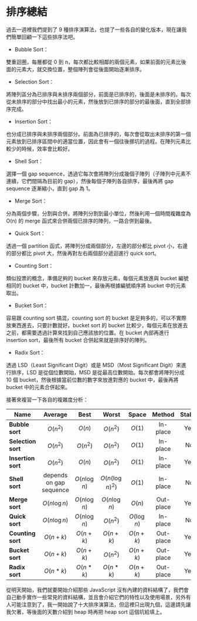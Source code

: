 # 排序總結

過去一週裡我們提到了 9 種排序演算法，也提了一些各自的變化版本，現在讓我們簡單回顧一下這些排序法吧。

- Bubble Sort：

雙重迴圈，每層都從 0 到 n，每次都比較相鄰的兩個元素，如果前面的元素比後面的元素大，就交換位置，整個陣列會從後面開始逐漸排序。

- Selection Sort：

將陣列區分為已排序與未排序兩個部分，前面是已排序的，後面是未排序的。每次從未排序的部分中找出最小的元素，然後放到已排序的部分的最後面，直到全部排序完成。

- Insertion Sort：

也分成已排序與未排序兩個部分。前面為已排序的，每次會從取出未排序的第一個元素放到已排序區間中的適當位置，因此會有一個往後挪坑的過程。在陣列元素比較少的時候，效率會比較好。

- Shell Sort：

選擇一個 gap sequence，透過它每次會將陣列分成幾個子陣列（子陣列中元素不連續，它們間隔為目前的 gap），然後每個子陣列各自排序，最後再將 gap sequence 逐漸縮小，直到 gap 為 1。

- Merge Sort：

分為兩個步驟，分割與合併。將陣列分割到最小單位，然後利用一個時間複雜度為 O(n) 的 merge 函式來合併兩個已排序的陣列，一路合併到最後。

- Quick Sort：

透過一個 partition 函式，將陣列分成兩個部分，左邊的部分都比 pivot 小，右邊的部分都比 pivot 大，然後再對左右兩個部分遞迴進行 quick sort。

- Counting Sort：

類似投票的概念，準備足夠的 bucket 來存放元素，每個元素放進與 bucket 編號相同的 bucket 中，bucket 計數加一，最後再根據編號順序將 bucket 中的元素取出。

- Bucket Sort：

容易跟 counting sort 搞混，counting sort 的 bucket 是足夠多的，可以不實際放東西進去，只要計數就好。bucket sort 的 bucket 比較少，每個元素在放進去之前，都需要透過計算來找到自己應該放的位置。在 bucket 內部再進行 insertion sort，最後所有 bucket 合併起來就是排序好的陣列。

- Radix Sort：

透過 LSD（Least Significant Digit）或是 MSD（Most Significant Digit）來進行排序，LSD 是從個位數開始，MSD 是從最高位數開始。每次都會將陣列分成 10 個 bucket，然後根據當前位數的數字來放進對應的 bucket 中，最後再將 bucket 中的元素合併起來。

接著來複習一下各自的複雜度分析：

| Name               |         Average         |     Best      |      Worst       |    Space    |  Method   | Stable |
| ------------------ | :---------------------: | :-----------: | :--------------: | :---------: | :-------: | :----: |
| **Bubble sort**    |        $O(n^2)$         |    $O(n)$     |     $O(n^2)$     |   $O(1)$    | In-place  |  Yes   |
| **Selection sort** |        $O(n^2)$         |   $O(n^2)$    |     $O(n^2)$     |   $O(1)$    | In-place  |   No   |
| **Insertion sort** |        $O(n^2)$         |    $O(n)$     |     $O(n^2)$     |   $O(1)$    | In-place  |  Yes   |
| **Shell sort**     | depends on gap sequence | $O(n\log n)$  | $O(n(\log n)^2)$ |   $O(1)$    | In-place  |   No   |
| **Merge sort**     |      $O(n \log n)$      | $O(n \log n)$ |  $O(n \log n)$   |   $O(n)$    | Out-place |  Yes   |
| **Quick sort**     |      $O(n \log n)$      | $O(n \log n)$ |     $O(n^2)$     | $O(\log n)$ | In-place  |   No   |
| **Counting sort**  |       $O(n + k)$        |  $O(n + k)$   |    $O(n + k)$    | $O(n + k)$  | Out-place |  Yes   |
| **Bucket sort**    |       $O(n + k)$        |  $O(n + k)$   |     $O(n^2)$     | $O(n + k)$  | Out-place |  Yes   |
| **Radix sort**     |        $O(n*k)$         |   $O(n*k)$    |     $O(n*k)$     |  $O(n+k)$   | Out-place |  Yes   |

從明天開始，我們就要開始介紹那些 JavaScript 沒有內建的資料結構了，我們會自己動手實作一些常見的資料結構，並且會介紹它們的特性以及使用場景，另外有人可能注意到了，我一開始說了十大排序演算法，但這裡只出現九個，這邊請先讓我欠著，等後面的天數介紹到 heap 時再把 heap sort 這個坑給填上。
